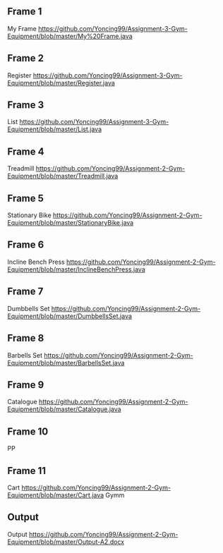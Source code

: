 ## Frame 1
My Frame
https://github.com/Yoncing99/Assignment-3-Gym-Equipment/blob/master/My%20Frame.java

## Frame 2
Register
https://github.com/Yoncing99/Assignment-3-Gym-Equipment/blob/master/Register.java

## Frame 3
List
https://github.com/Yoncing99/Assignment-3-Gym-Equipment/blob/master/List.java

## Frame 4
Treadmill
https://github.com/Yoncing99/Assignment-2-Gym-Equipment/blob/master/Treadmill.java

## Frame 5
Stationary Bike
https://github.com/Yoncing99/Assignment-2-Gym-Equipment/blob/master/StationaryBike.java

## Frame 6
Incline Bench Press
https://github.com/Yoncing99/Assignment-2-Gym-Equipment/blob/master/InclineBenchPress.java

## Frame 7
Dumbbells Set
https://github.com/Yoncing99/Assignment-2-Gym-Equipment/blob/master/DumbbellsSet.java

## Frame 8
Barbells Set
https://github.com/Yoncing99/Assignment-2-Gym-Equipment/blob/master/BarbellsSet.java

## Frame 9
Catalogue
https://github.com/Yoncing99/Assignment-2-Gym-Equipment/blob/master/Catalogue.java

## Frame 10
PP

## Frame 11
Cart
https://github.com/Yoncing99/Assignment-2-Gym-Equipment/blob/master/Cart.java
Gymm


## Output
Output
https://github.com/Yoncing99/Assignment-2-Gym-Equipment/blob/master/Output-A2.docx
